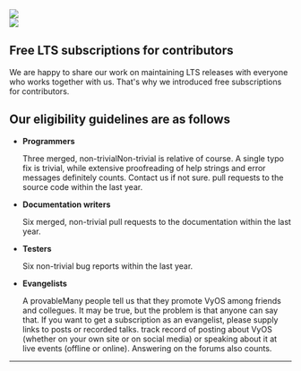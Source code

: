<div class='contributor-subs-page'>
  <section class='banner'>
    <div class='containerCustom'>
      <div class='left-shape'>
        <img src='/img/global/shape-left.svg' />
      </div>
      <div class='right-shape'>
        <img src='/img/global/shape-right.svg' />
      </div>

  <div class='banner-div'>

  # Free LTS subscriptions for contributors

  We are happy to share our work on maintaining LTS releases with everyone who works together with us.
  That's why we introduced free subscriptions for contributors.

  </div>

  </div>
  </section>

  <section class='content-section'>
    <div class='content-div'>
      <div class='guidelines'>

  ## Our eligibility guidelines are as follows

  - **Programmers**

    Three merged, non-trivial<fn id="non-trivial">Non-trivial is relative of course. A single typo fix is trivial, while extensive proofreading of help strings and error messages definitely counts. Contact us if not sure.</fn> pull requests to the source code within the last year.

  - **Documentation writers**

    Six merged, non-trivial pull requests to the documentation within the last year.

  - **Testers**

    Six non-trivial bug reports within the last year.

  - **Evangelists**

    A provable<fn id="evangelists">Many people tell us that they promote VyOS among friends and collegues. It may be true, but the problem is that anyone can say that. If you want to get a subscription as an evangelist, please supply links to posts or recorded talks.</fn> track record of posting about VyOS (whether on your own site or on social media) or speaking about it at live events (offline or online). Answering on the forums also counts.

  </div>
  </div>
  </section>


  <section class='form'>
    <div class='containerCustom'>
      <div id="application-form" class='application-form'>

<script charset="utf-8" type="text/javascript" src="//js.hsforms.net/forms/v2.js"></script>
<script>
    hbspt.forms.create({
    region: "na1",
    portalId: "4129050",
    formId: "3c2d93a2-e9a9-49b8-b493-38369aa9cca5"
  });
</script>

  </div>

  <hr>

  <div id="footnotes"></div>

  </div>

  </section>
